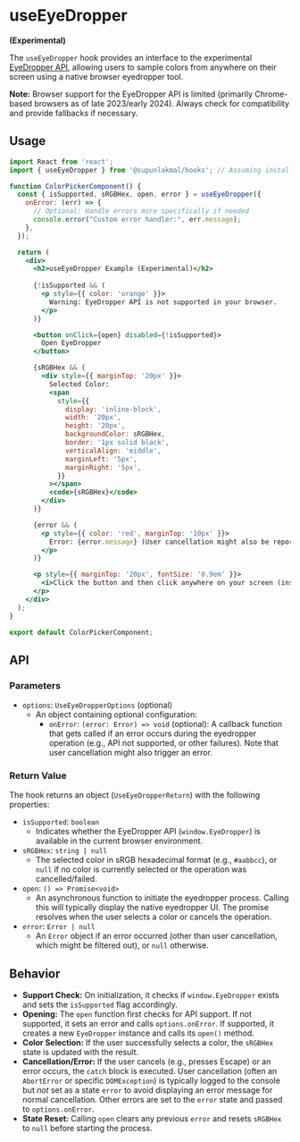 # useEyeDropper

**(Experimental)**

The `useEyeDropper` hook provides an interface to the experimental [EyeDropper API](https://developer.mozilla.org/en-US/docs/Web/API/EyeDropper_API), allowing users to sample colors from anywhere on their screen using a native browser eyedropper tool.

**Note:** Browser support for the EyeDropper API is limited (primarily Chrome-based browsers as of late 2023/early 2024). Always check for compatibility and provide fallbacks if necessary.

## Usage

```jsx
import React from 'react';
import { useEyeDropper } from '@supunlakmal/hooks'; // Assuming installation

function ColorPickerComponent() {
  const { isSupported, sRGBHex, open, error } = useEyeDropper({
    onError: (err) => {
      // Optional: Handle errors more specifically if needed
      console.error("Custom error handler:", err.message);
    },
  });

  return (
    <div>
      <h2>useEyeDropper Example (Experimental)</h2>
      
      {!isSupported && (
        <p style={{ color: 'orange' }}>
          Warning: EyeDropper API is not supported in your browser.
        </p>
      )}

      <button onClick={open} disabled={!isSupported}>
        Open EyeDropper
      </button>

      {sRGBHex && (
        <div style={{ marginTop: '20px' }}>
          Selected Color: 
          <span 
            style={{
              display: 'inline-block',
              width: '20px',
              height: '20px',
              backgroundColor: sRGBHex,
              border: '1px solid black',
              verticalAlign: 'middle',
              marginLeft: '5px',
              marginRight: '5px',
            }}
          ></span>
          <code>{sRGBHex}</code>
        </div>
      )}

      {error && (
        <p style={{ color: 'red', marginTop: '10px' }}>
          Error: {error.message} (User cancellation might also be reported here if not explicitly handled as non-error)
        </p>
      )}

      <p style={{ marginTop: '20px', fontSize: '0.9em' }}>
        <i>Click the button and then click anywhere on your screen (inside or outside the browser window) to pick a color.</i>
      </p>
    </div>
  );
}

export default ColorPickerComponent;
```

## API

### Parameters

-   `options`: `UseEyeDropperOptions` (optional)
    -   An object containing optional configuration:
        -   `onError`: `(error: Error) => void` (optional): A callback function that gets called if an error occurs during the eyedropper operation (e.g., API not supported, or other failures). Note that user cancellation might also trigger an error.

### Return Value

The hook returns an object (`UseEyeDropperReturn`) with the following properties:

-   `isSupported`: `boolean`
    -   Indicates whether the EyeDropper API (`window.EyeDropper`) is available in the current browser environment.
-   `sRGBHex`: `string | null`
    -   The selected color in sRGB hexadecimal format (e.g., `#aabbcc`), or `null` if no color is currently selected or the operation was cancelled/failed.
-   `open`: `() => Promise<void>`
    -   An asynchronous function to initiate the eyedropper process. Calling this will typically display the native eyedropper UI. The promise resolves when the user selects a color or cancels the operation.
-   `error`: `Error | null`
    -   An `Error` object if an error occurred (other than user cancellation, which might be filtered out), or `null` otherwise.

## Behavior

-   **Support Check:** On initialization, it checks if `window.EyeDropper` exists and sets the `isSupported` flag accordingly.
-   **Opening:** The `open` function first checks for API support. If not supported, it sets an error and calls `options.onError`. If supported, it creates a new `EyeDropper` instance and calls its `open()` method.
-   **Color Selection:** If the user successfully selects a color, the `sRGBHex` state is updated with the result.
-   **Cancellation/Error:** If the user cancels (e.g., presses Escape) or an error occurs, the `catch` block is executed. User cancellation (often an `AbortError` or specific `DOMException`) is typically logged to the console but *not* set as a state `error` to avoid displaying an error message for normal cancellation. Other errors are set to the `error` state and passed to `options.onError`.
-   **State Reset:** Calling `open` clears any previous `error` and resets `sRGBHex` to `null` before starting the process.
